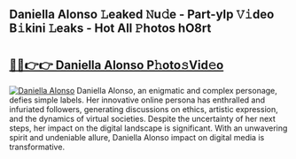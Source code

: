 ## Daniella Alonso 𝙻eaked 𝙽u𝚍e - Part-yIp 𝚅𝚒deo B𝚒kini 𝙻eaks - Hot All 𝙿hotos hO8rt

# <h2><a href="http://ld4rer.urlbe.top/?page=Daniella+Alonso">🔗🔗👉👉 Daniella Alonso P𝚑oto𝚜Vid𝚎o</a></h2>

[![Daniella Alonso](https://i.imgur.com/eBuTRDB.gif)](http://ld4rer.urlbe.top/?page=Daniella+Alonso)
Daniella Alonso, an enigmatic and complex personage, defies simple labels. Her innovative online persona has enthralled and infuriated followers, generating discussions on ethics, artistic expression, and the dynamics of virtual societies. Despite the uncertainty of her next steps, her impact on the digital landscape is significant. With an unwavering spirit and undeniable allure, Daniella Alonso impact on digital media is transformative.
